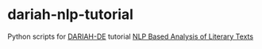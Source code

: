 dariah-nlp-tutorial
=========

Python scripts for [DARIAH-DE](https://de.dariah.eu/) tutorial [NLP Based Analysis of Literary Texts](https://dev2.dariah.eu/wiki/pages/viewpage.action?pageId=40213783)

